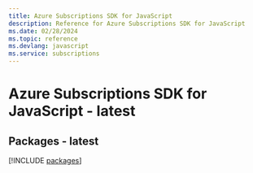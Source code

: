 ```yaml
---
title: Azure Subscriptions SDK for JavaScript
description: Reference for Azure Subscriptions SDK for JavaScript
ms.date: 02/28/2024
ms.topic: reference
ms.devlang: javascript
ms.service: subscriptions
---
```

# Azure Subscriptions SDK for JavaScript - latest
## Packages - latest
[!INCLUDE [packages](subscriptions-index.md)]